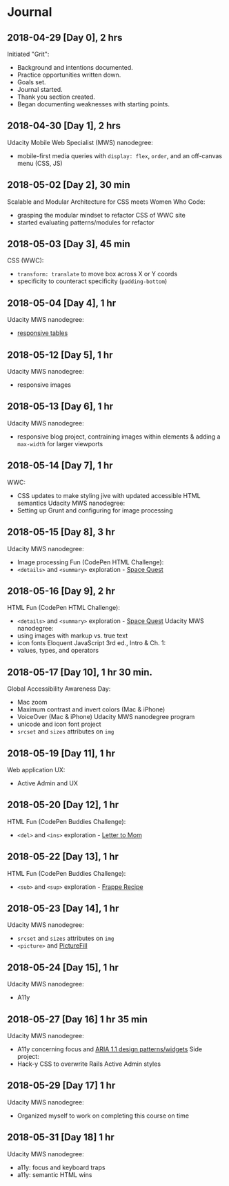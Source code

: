 # Journal

## 2018-04-29 [Day 0], 2 hrs
Initiated "Grit":
- Background and intentions documented.
- Practice opportunities written down.
- Goals set.
- Journal started.
- Thank you section created.
- Began documenting weaknesses with starting points.

## 2018-04-30 [Day 1], 2 hrs
Udacity Mobile Web Specialist (MWS) nanodegree:
- mobile-first media queries with `display: flex`, `order`, and an off-canvas menu (CSS, JS)

## 2018-05-02 [Day 2], 30 min
Scalable and Modular Architecture for CSS meets Women Who Code:
- grasping the modular mindset to refactor CSS of WWC site
- started evaluating patterns/modules for refactor

## 2018-05-03 [Day 3], 45 min
CSS (WWC):
- `transform: translate` to move box across X or Y coords
- specificity to counteract specificity (`padding-bottom`)

## 2018-05-04 [Day 4], 1 hr
Udacity MWS nanodegree:
- [responsive tables](https://codepen.io/digilou/pen/xjLyjO)

## 2018-05-12 [Day 5], 1 hr
Udacity MWS nanodegree:
- responsive images

## 2018-05-13 [Day 6], 1 hr

Udacity MWS nanodegree:
- responsive blog project, contraining images within elements & adding a `max-width` for larger viewports

## 2018-05-14 [Day 7], 1 hr

WWC:
- CSS updates to make styling jive with updated accessible HTML semantics
Udacity MWS nanodegree:
- Setting up Grunt and configuring for image processing

## 2018-05-15 [Day 8], 3 hr
Udacity MWS nanodegree:
- Image processing
Fun (CodePen HTML Challenge):
- `<details>` and `<summary>` exploration - [Space Quest](https://codepen.io/digilou/full/rvZWYV/)

## 2018-05-16 [Day 9], 2 hr
HTML Fun (CodePen HTML Challenge):
- `<details>` and `<summary>` exploration - [Space Quest](https://codepen.io/digilou/full/rvZWYV/)
Udacity MWS nanodegree:
- using images with markup vs. true text
- icon fonts
Eloquent JavaScript 3rd ed., Intro & Ch. 1:
- values, types, and operators

## 2018-05-17 [Day 10], 1 hr 30 min.
Global Accessibility Awareness Day:
- Mac zoom
- Maximum contrast and invert colors (Mac & iPhone)
- VoiceOver (Mac & iPhone)
Udacity MWS nanodegree program
- unicode and icon font project
- `srcset` and `sizes` attributes on `img`

## 2018-05-19 [Day 11], 1 hr
Web application UX:
- Active Admin and UX

## 2018-05-20 [Day 12], 1 hr
HTML Fun (CodePen Buddies Challenge):
- `<del>` and `<ins>` exploration - [Letter to Mom](https://codepen.io/digilou/pen/PeVGBv)

## 2018-05-22 [Day 13], 1 hr
HTML Fun (CodePen Buddies Challenge):
- `<sub>` and `<sup>` exploration - [Frappe Recipe](https://codepen.io/digilou/pen/ELJXZG)

## 2018-05-23 [Day 14], 1 hr
Udacity MWS nanodegree:
- `srcset` and `sizes` attributes on `img`
- `<picture>` and [PictureFill](https://scottjehl.github.io/picturefill/)

## 2018-05-24 [Day 15], 1 hr
Udacity MWS nanodegree:
- A11y

## 2018-05-27 [Day 16] 1 hr 35 min
Udacity MWS nanodegree:
- A11y concerning focus and [ARIA 1.1 design patterns/widgets](https://www.w3.org/TR/wai-aria-practices-1.1/)
Side project:
- Hack-y CSS to overwrite Rails Active Admin styles

## 2018-05-29 [Day 17] 1 hr
Udacity MWS nanodegree:
- Organized myself to work on completing this course on time

## 2018-05-31 [Day 18] 1 hr
Udacity MWS nanodegree:
- a11y: focus and keyboard traps
- a11y: semantic HTML wins